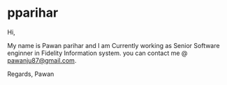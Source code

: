 pparihar
========

Hi,

My name is Pawan parihar and I am Currently working as Senior Software enginner in Fidelity Information system.
you can contact me @ pawanju87@gmail.com.

Regards,
Pawan
